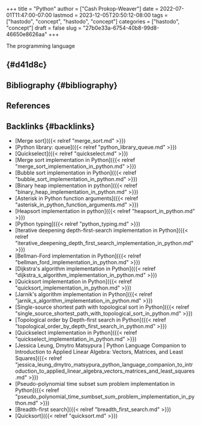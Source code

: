 +++
title = "Python"
author = ["Cash Prokop-Weaver"]
date = 2022-07-01T11:47:00-07:00
lastmod = 2023-12-05T20:50:12-08:00
tags = ["hastodo", "concept", "hastodo", "concept"]
categories = ["hastodo", "concept"]
draft = false
slug = "27b0e33a-6754-40b8-99d8-46650e8626aa"
+++

The programming language


##  {#d41d8c}


## Bibliography {#bibliography}

## References

<style>.csl-entry{text-indent: -1.5em; margin-left: 1.5em;}</style><div class="csl-bib-body">
</div>


## Backlinks {#backlinks}

-   [Merge sort]({{< relref "merge_sort.md" >}})
-   [Python library: queue]({{< relref "python_library_queue.md" >}})
-   [Quickselect]({{< relref "quickselect.md" >}})
-   [Merge sort implementation in Python]({{< relref "merge_sort_implementation_in_python.md" >}})
-   [Bubble sort implementation in Python]({{< relref "bubble_sort_implementation_in_python.md" >}})
-   [Binary heap implementation in python]({{< relref "binary_heap_implementation_in_python.md" >}})
-   [Asterisk in Python function arguments]({{< relref "asterisk_in_python_function_arguments.md" >}})
-   [Heapsort implementation in python]({{< relref "heapsort_in_python.md" >}})
-   [Python typing]({{< relref "python_typing.md" >}})
-   [Iterative deepening depth-first-search implementation in Python]({{< relref "iterative_deepening_depth_first_search_implementation_in_python.md" >}})
-   [Bellman-Ford implementation in Python]({{< relref "bellman_ford_implementation_in_python.md" >}})
-   [Dijkstra's algorithm implementation in Python]({{< relref "dijkstra_s_algorithm_implementation_in_python.md" >}})
-   [Quicksort implementation in Python]({{< relref "quicksort_implementation_in_python.md" >}})
-   [Jarnik's algorithm implementation in Python]({{< relref "jarnik_s_algorithm_implementation_in_python.md" >}})
-   [Single-source shortest path with topological sort in Python]({{< relref "single_source_shortest_path_with_topological_sort_in_python.md" >}})
-   [Topological order by Depth-first search in Python]({{< relref "topological_order_by_depth_first_search_in_python.md" >}})
-   [Quickselect implementation in Python]({{< relref "quickselect_implementation_in_python.md" >}})
-   [Jessica Leung, Dmytro Matsypura | Python Language Companion to Introduction to Applied Linear Algebra: Vectors, Matrices, and Least Squares]({{< relref "jessica_leung_dmytro_matsypura_python_language_companion_to_introduction_to_applied_linear_algebra_vectors_matrices_and_least_squares.md" >}})
-   [Pseudo-polynomial time subset sum problem implementation in Python]({{< relref "pseudo_polynomial_time_sumbset_sum_problem_implementation_in_python.md" >}})
-   [Breadth-first search]({{< relref "breadth_first_search.md" >}})
-   [Quicksort]({{< relref "quicksort.md" >}})
